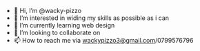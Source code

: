 - 👋 Hi, I’m @wacky-pizzo
- 👀 I’m interested in widing my skills as possible as i can
- 🌱 I’m currently learning web design 
- 💞️ I’m looking to collaborate on 
- 📫 How to reach me via wackypizzo3@gmail.com/0799576796

<!---
wacky-pizzo/wacky-pizzo is a ✨ special ✨ repository because its `README.md` (this file) appears on your GitHub profile.
You can click the Preview link to take a look at your changes.
--->

